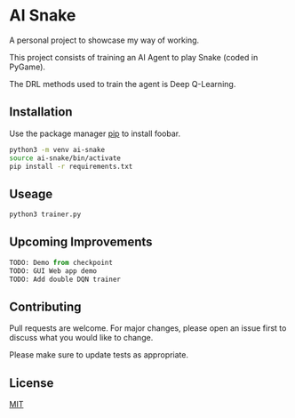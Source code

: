 # AI Snake

A personal project to showcase my way of working.

This project consists of training an AI Agent to play Snake (coded in PyGame).

The DRL methods used to train the agent is Deep Q-Learning.

## Installation

Use the package manager [pip](https://pip.pypa.io/en/stable/) to install foobar.

```bash
python3 -m venv ai-snake
source ai-snake/bin/activate
pip install -r requirements.txt
```
## Useage

```python
python3 trainer.py
```


## Upcoming Improvements

```python
TODO: Demo from checkpoint
TODO: GUI Web app demo
TODO: Add double DQN trainer
```

## Contributing

Pull requests are welcome. For major changes, please open an issue first
to discuss what you would like to change.

Please make sure to update tests as appropriate.

## License

[MIT](https://choosealicense.com/licenses/mit/)